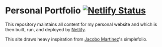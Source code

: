 # Personal Portfolio [![Netlify Status](https://api.netlify.com/api/v1/badges/22af907f-f2c0-42bf-af2c-ee7a7b0af74e/deploy-status)](https://app.netlify.com/sites/ryanwittmers/deploys)

This repository maintains all content for my personal website and which is then built, run, and deployed by
[Netlify](https://www.netlify.com/).

This site draws heavy inspiration from [Jacobo Martinez](https://github.com/cobiwave/simplefolio)'s simplefolio.

